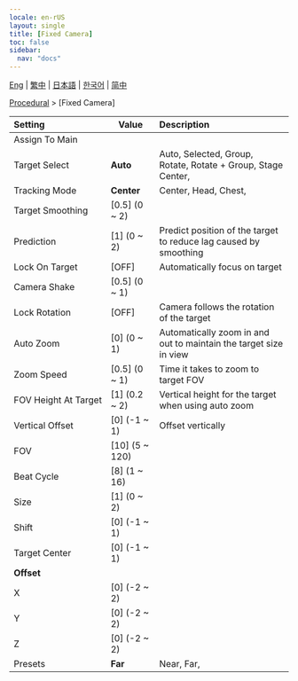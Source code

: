 ```yaml
---
locale: en-rUS
layout: single
title: [Fixed Camera]
toc: false
sidebar:
  nav: "docs"
---
```

[Eng](/dancexr/menu/2025.4/motion/fixed_camera) | [繁中](/tw/dancexr/menu/2025.4/motion/fixed_camera) | [日本語](/jp/dancexr/menu/2025.4/motion/fixed_camera) | [한국어](/kr/dancexr/menu/2025.4/motion/fixed_camera) | [简中](/zh/dancexr/menu/2025.4/motion/fixed_camera)

[Procedural](../menu#Procedural) > [Fixed Camera]



| Setting | Value | Description |
| :--- | --- | :--- |
|<nobr>Assign To Main</nobr>|| 
|<nobr>Target Select</nobr>| **Auto** | Auto, Selected, Group, Rotate, Rotate + Group, Stage Center,  |
|<nobr>Tracking Mode</nobr>| **Center** | Center, Head, Chest,  |
|<nobr>Target Smoothing</nobr>| [0.5] (0 ~ 2) | 
|<nobr>Prediction</nobr>| [1] (0 ~ 2) | Predict position of the target to reduce lag caused by smoothing
|<nobr>Lock On Target</nobr>| [OFF] | Automatically focus on target
|<nobr>Camera Shake</nobr>| [0.5] (0 ~ 1) | 
|<nobr>Lock Rotation</nobr>| [OFF] | Camera follows the rotation of the target
|<nobr>Auto Zoom</nobr>| [0] (0 ~ 1) | Automatically zoom in and out to maintain the target size in view
|<nobr>Zoom Speed</nobr>| [0.5] (0 ~ 1) | Time it takes to zoom to target FOV
|<nobr>FOV Height At Target</nobr>| [1] (0.2 ~ 2) | Vertical height for the target when using auto zoom
|<nobr>Vertical Offset</nobr>| [0] (-1 ~ 1) | Offset vertically
|<nobr>FOV</nobr>| [10] (5 ~ 120) | 
|<nobr>Beat Cycle</nobr>| [8] (1 ~ 16) | 
|<nobr>Size</nobr>| [1] (0 ~ 2) | 
|<nobr>Shift</nobr>| [0] (-1 ~ 1) | 
|<nobr>Target Center</nobr>| [0] (-1 ~ 1) | 
|<nobr><b>Offset</b></nobr>|| 
|<nobr>X</nobr>| [0] (-2 ~ 2) | 
|<nobr>Y</nobr>| [0] (-2 ~ 2) | 
|<nobr>Z</nobr>| [0] (-2 ~ 2) | 
|<nobr>Presets</nobr>| **Far** | Near, Far,  |
